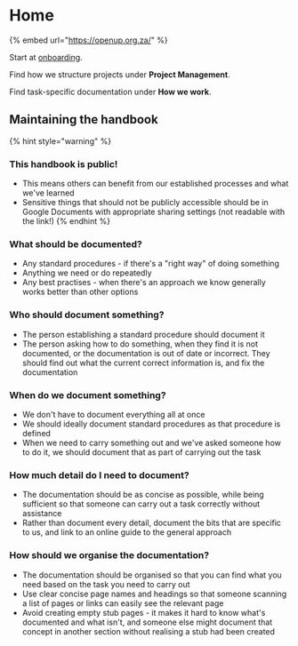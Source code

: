 # Home

{% embed url="https://openup.org.za/" %}

Start at [onboarding](onboarding.md).

Find how we structure projects under **Project Management**.

Find task-specific documentation under **How we work**.

## Maintaining the handbook

{% hint style="warning" %}
### This handbook is public!

* This means others can benefit from our established processes and what we've learned
* Sensitive things that should not be publicly accessible should be in Google Documents with appropriate sharing settings (not readable with the link!)
{% endhint %}

### What should be documented?

* Any standard procedures - if there's a "right way" of doing something
* Anything we need or do repeatedly
* Any best practises - when there's an approach we know generally works better than other options

### Who should document something?

* The person establishing a standard procedure should document it
* The person asking how to do something, when they find it is not documented, or the documentation is out of date or incorrect. They should find out what the current correct information is, and fix the documentation

### When do we document something?

* We don't have to document everything all at once
* We should ideally document standard procedures as that procedure is defined
* When we need to carry something out and we've asked someone how to do it, we should document that as part of carrying out the task

### How much detail do I need to document?

* The documentation should be as concise as possible, while being sufficient so that someone can carry out a task correctly without assistance
* Rather than document every detail, document the bits that are specific to us, and link to an online guide to the general approach

### How should we organise the documentation?

* The documentation should be organised so that you can find what you need based on the task you need to carry out
* Use clear concise page names and headings so that someone scanning a list of pages or links can easily see the relevant page
* Avoid creating empty stub pages - it makes it hard to know what's documented and what isn't, and someone else might document that concept in another section without realising a stub had been created

